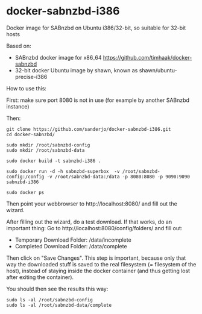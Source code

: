 docker-sabnzbd-i386
===================

Docker image for SABnzbd on Ubuntu i386/32-bit, so suitable for 32-bit hosts

Based on:
- SABnzbd docker image for x86_64 https://github.com/timhaak/docker-sabnzbd
- 32-bit docker Ubuntu image by shawn, known as shawn/ubuntu-precise-i386

How to use this:

First: make sure port 8080 is not in use (for example by another SABnzbd instance)

Then:
```
git clone https://github.com/sanderjo/docker-sabnzbd-i386.git
cd docker-sabnzbd/

sudo mkdir /root/sabnzbd-config
sudo mkdir /root/sabnzbd-data

sudo docker build -t sabnzbd-i386 .

sudo docker run -d -h sabnzbd-superbox  -v /root/sabnzbd-config:/config -v /root/sabnzbd-data:/data -p 8080:8080 -p 9090:9090 sabnzbd-i386

sudo docker ps

```
Then point your webbrowser to http://localhost:8080/ and fill out the wizard.

After filling out the wizard, do a test download. If that works, do an important thing: Go to http://localhost:8080/config/folders/ and fill out:
- Temporary Download Folder: /data/incomplete
- Completed Download Folder: /data/complete

Then click on "Save Changes". This step is important, because only that way the downloaded stuff is saved to the real filesystem (= filesystem of the host), instead of staying inside the docker container (and thus getting lost after exiting the container).

You should then see the results this way:
```
sudo ls -al /root/sabnzbd-config
sudo ls -al /root/sabnzbd-data/complete
```





